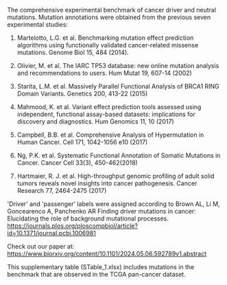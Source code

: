 The comprehensive experimental benchmark of cancer driver and neutral mutations. Mutation annotations were obtained from the previous seven experimental studies:

1) Martelotto, L.G. et al. Benchmarking mutation effect prediction algorithms using functionally validated cancer-related missense mutations. Genome Biol 15, 484 (2014).

2) Olivier, M. et al. The IARC TP53 database: new online mutation analysis and recommendations to users. Hum Mutat 19, 607-14 (2002)

3) Starita, L.M. et al. Massively Parallel Functional Analysis of BRCA1 RING Domain Variants. Genetics 200, 413-22 (2015)

4) Mahmood, K. et al. Variant effect prediction tools assessed using independent, functional assay-based datasets: implications for discovery and diagnostics. Hum Genomics 11, 10 (2017)

5) Campbell, B.B. et al. Comprehensive Analysis of Hypermutation in Human Cancer. Cell 171, 1042-1056 e10 (2017)

6) Ng, P.K. et al. Systematic Functional Annotation of Somatic Mutations in Cancer. Cancer Cell 33(3), 450-462(2018)

7) Hartmaier, R. J. et al. High-throughput genomic profiling of adult solid tumors reveals novel insights into cancer pathogenesis. Cancer Research 77, 2464-2475 (2017)

'Driver' and 'passenger' labels were assigned according to Brown AL, Li M, Goncearenco A, Panchenko AR Finding driver mutations in cancer: Elucidating the role of background mutational processes.
https://journals.plos.org/ploscompbiol/article?id=10.1371/journal.pcbi.1006981

Check out our paper at: https://www.biorxiv.org/content/10.1101/2024.05.06.592789v1.abstract



This supplementary table (STable_1.xlsx) includes mutations in the benchmark that are observed in the TCGA pan-cancer dataset.
